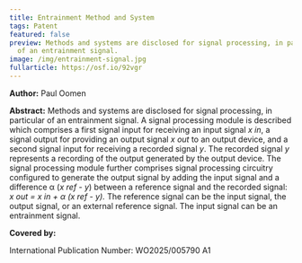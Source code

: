 ```yaml
---
title: Entrainment Method and System
tags: Patent
featured: false
preview: Methods and systems are disclosed for signal processing, in particular
  of an entrainment signal.
image: /img/entrainment-signal.jpg
fullarticle: https://osf.io/92vgr
---
```

**Author:** Paul Oomen

**Abstract:** Methods and systems are disclosed for signal processing, in particular of an entrainment signal. A signal processing module is described which comprises a first signal input for receiving an input signal *x in*, a signal output for providing an output signal *x out* to an output device, and a second signal input for receiving a recorded signal *y*. The recorded signal *y* represents a recording of the output generated by the output device. The signal processing module further comprises signal processing circuitry configured to generate the output signal by adding the input signal and a difference α (*x ref - y*) between a reference signal and the recorded signal: *x out = x in + α (x ref - y).* The reference signal can be the input signal, the output signal, or an external reference signal. The input signal can be an entrainment signal.

**Covered by:**

International Publication Number: WO2025/005790 A1
